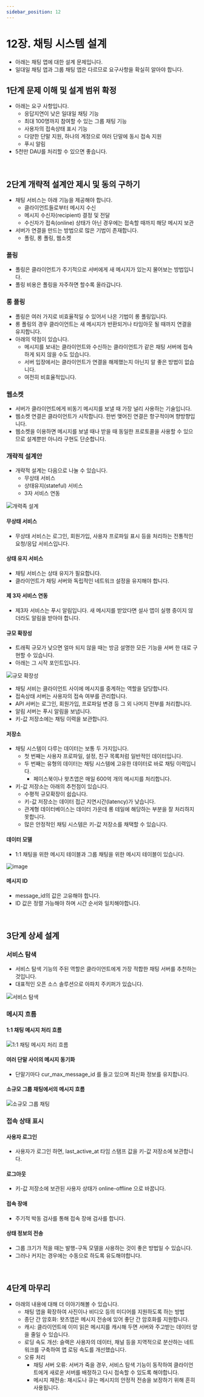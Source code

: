 ```yaml
---
sidebar_position: 12
---
```


# 12장. 채팅 시스템 설계

- 아래는 채팅 앱에 대한 설계 문제입니다.
- 일대일 채팅 앱과 그룹 채팅 앱은 다르므로 요구사항을 확실히 알아야 합니다.

## 1단계 문제 이해 및 설계 범위 확정

- 아래는 요구 사항입니다.
  - 응답지연이 낮은 일대일 채팅 기능
  - 최대 100명까지 참여할 수 있는 그룹 채팅 기능
  - 사용자의 접속상태 표시 기능
  - 다양한 단말 지원, 하나의 계정으로 여러 단말에 동시 접속 지원
  - 푸시 알림
- 5천만 DAU를 처리할 수 있으면 좋습니다.

<br/>

## 2단계 개략적 설계안 제시 및 동의 구하기

- 채팅 서비스는 아래 기능을 제공해야 합니다.
  - 클라이언트들로부터 메시지 수신
  - 메시지 수신자(recipient) 결정 및 전달
  - 수신자가 접속(online) 상태가 아닌 경우에는 접속할 때까지 해당 메시지 보관
- 서버가 연결을 만드는 방법으로 많은 기법이 존재합니다.
  - 폴링, 롱 폴링, 웹소켓

### 폴링

- 폴링은 클라이언트가 주기적으로 서버에게 새 메시지가 있는지 물어보는 방법입니다.
- 폴링 비용은 폴링을 자주하면 할수록 올라갑니다.

### 롱 폴링

- 폴링은 여러 가지로 비효율적일 수 있어서 나온 기법이 롱 폴링입니다.
- 롱 폴링의 경우 클라이언트는 새 메시지가 반환되거나 타임아웃 될 때까지 연결을 유지합니다.
- 아래의 약점이 있습니다.
  - 메시지를 보내는 클라이언트와 수신하는 클라이언트가 같은 채팅 서버에 접속하게 되지 않을 수도 있습니다.
  - 서버 입장에서는 클라이언트가 연결을 해제했는지 아닌지 알 좋은 방법이 없습니다.
  - 여전히 비효율적입니다.

### 웹소켓

- 서버가 클라이언트에게 비동기 메시지를 보낼 때 가장 널리 사용하는 기술입니다.
- 웹소켓 연결은 클라이언트가 시작합니다. 한번 맺어진 연결은 항구적이며 향방향입니다.
- 웹소켓을 이용하면 메시지를 보낼 때나 받을 때 동일한 프로토콜을 사용할 수 있으므로 설계뿐만 아니라 구현도 단순합니다.

### 개략적 설계안

- 개략적 설계는 다음으로 나눌 수 있습니다.
  - 무상태 서비스
  - 상태유지(stateful) 서비스
  - 3자 서비스 연동

![개력족 설계](https://user-images.githubusercontent.com/42582516/188290675-a331d887-78ec-485e-93c5-aeb634e34244.png)

#### 무상태 서비스

- 무상태 서비스는 로그인, 회원가입, 사용자 프로파일 표시 등을 처리하는 전통적인 요청/응답 서비스입니다.

#### 상태 유지 서비스

- 채팅 서비스는 상태 유지가 필요합니다.
- 클라이언트가 채팅 서버와 독립적인 네트워크 설정을 유지해야 합니다.

#### 제 3자 서비스 연동

- 제3자 서비스는 푸시 알림입니다. 새 메시지를 받았다면 설사 앱이 실행 중이지 않더라도 알림을 받아야 합니다.

#### 규모 확장성

- 트래픽 규모가 낮으면 얼마 되지 않을 때는 방금 설명한 모든 기능을 서버 한 대로 구현할 수 있습니다.
- 아래는 그 시작 포인트입니다.

![규모 확장성](https://user-images.githubusercontent.com/42582516/188290916-edc068ee-179b-446d-a72c-02b7a21898b5.png)

- 채팅 서비는 클라이언트 사이에 메시지를 중계하는 역할을 담당합니다.
- 접속상태 서버는 사용자의 접속 여부를 관리합니다.
- API 서버는 로그인, 회원가입, 프로파일 변경 등 그 외 나머지 전부를 처리합니다.
- 알림 서버는 푸시 알림을 보냅니다.
- 키-값 저장소에는 채팅 이력을 보관합니다.

#### 저장소

- 채팅 시스템이 다루는 데이터는 보통 두 가지입니다.
  - 첫 번째는 사용자 프로파일, 설정, 친구 목록처럼 일반적인 데이터입니다.
  - 두 번째는 유형의 데이터는 채팅 시스템에 고유한 데이터로 바로 채팅 이력입니다.
    - 페이스북이나 왓츠앱은 매일 600억 개의 메시지를 처리합니다.
- 키-값 저장소는 아래의 추천점이 있습니다.
  - 수평적 규모확장이 쉽습니다.
  - 키-값 저장소는 데이터 접근 지연시간(latency)가 낮습니다.
  - 관계형 데이터베이스는 데이터 가운데 롱 테일에 해당하는 부분을 잘 처리하지 못합니다.
  - 많은 안정적인 채팅 시스템은 키-값 저장소를 채택할 수 있습니다.

#### 데이터 모델

- 1:1 채팅을 위한 메시지 테이블과 그룹 채팅을 위한 메시지 테이블이 있습니다.

![image](https://user-images.githubusercontent.com/42582516/188291116-b640cda7-cef2-4088-8b33-5da59d5de94e.png)

#### 메시지 ID

- message_id의 값은 고유해야 합니다.
- ID 값은 정렬 가능해야 하며 시간 순서와 일치해야합니다.

<br/>

## 3단계 상세 설계

### 서비스 탐색

- 서비스 탐색 기능의 주된 역할은 클라이언트에게 가장 적합한 채팅 서버를 추천하는 것입니다.
- 대표적인 오픈 소스 솔루션으로 아파치 주키퍼가 있습니다.

![서비스 탐색](https://user-images.githubusercontent.com/42582516/188332059-41d58f96-7890-4284-a123-b66a781cdc5c.png)

### 메시지 흐름

#### 1:1 채팅 메시지 처리 흐름

![1:1 채팅 메시지 처리 흐름](https://user-images.githubusercontent.com/42582516/188332386-e53075dd-675e-451b-9e6d-d9cc0e20e7fc.png)

#### 여러 단말 사이의 메시지 동기화

- 단말기마다 cur_max_message_id 를 들고 있으며 최신화 정보를 유지합니다.

#### 소규모 그룹 채팅에서의 메시지 흐름

![소규모 그룹 채팅](https://user-images.githubusercontent.com/42582516/188332653-7aac393f-eac9-45af-8414-eddef667b57a.png)

### 접속 상태 표시

#### 사용자 로그인

- 사용자가 로그인 하면, last_active_at 타임 스탬프 값을 키-값 저장소에 보관합니다.

#### 로그아웃

- 키-값 저장소에 보관된 사용자 상태가 online-offline 으로 바꿉니다.

#### 접속 장애

- 주기적 박동 검사를 통해 접속 장애 검사를 합니다.

#### 상태 정보의 전송

- 그룹 크기가 적을 때는 발행-구독 모델을 사용하는 것이 좋은 방법일 수 있습니다.
- 그러나 커지는 경우에는 수동으로 하도록 유도해야합니다.

<br/>

## 4단계 마무리

- 아래의 내용에 대해 더 이야기해볼 수 있습니다.
  - 채팅 앱을 확장하여 사진이나 비디오 등의 미디어를 지원하도록 하는 방법
  - 종단 간 암호화: 왓츠앱은 메시지 전송에 있어 좋단 간 암호화를 지원합니다.
  - 캐시: 클라이언트에 이미 읽은 메시지를 캐시해 두면 서버와 주고받는 데이터 양을 줄일 수 있습니다.
  - 로딩 속도 개선: 슬랙은 사용자의 데이터, 채널 등을 지역적으로 분산하는 네트워크를 구축하여 앱 로딍 속도를 개선했습니다.
  - 오류 처리
    - 채팅 서버 오류: 서버가 죽을 경우, 서비스 탐색 기능이 동작하여 클라이언트에게 새로운 서버를 배정하고 다시 접속할 수 있도록 해야합니다.
    - 메시지 재전송: 재시도나 큐는 메시지의 안정적 전송을 보장하기 위해 흔히 사용됩니다.